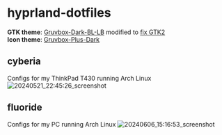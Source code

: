 # hyprland-dotfiles
**GTK theme**: [Gruvbox-Dark-BL-LB](https://github.com/Fausto-Korpsvart/Gruvbox-GTK-Theme) modified to [fix GTK2](https://github.com/Fausto-Korpsvart/Gruvbox-GTK-Theme/issues/48)     
**Icon theme**: [Gruvbox-Plus-Dark](https://github.com/SylEleuth/gruvbox-plus-icon-pack)

## cyberia
Configs for my ThinkPad T430 running Arch Linux
![20240521_22:45:26_screenshot](https://github.com/yazoink/hyprland-dotfiles/assets/98802603/ce41831c-c825-40db-9420-7536949fd3b5)

## fluoride
Configs for my PC running Arch Linux
![20240606_15:16:53_screenshot](https://github.com/yazoink/hyprland-dotfiles/assets/98802603/a02a7f47-0f38-4ccf-8ee2-aca4e7af4afb)
